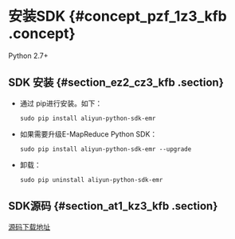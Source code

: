 # 安装SDK {#concept_pzf_1z3_kfb .concept}

Python 2.7+

## SDK 安装 {#section_ez2_cz3_kfb .section}

-   通过 pip进行安装。如下：

    `sudo pip install aliyun-python-sdk-emr`

-   如果需要升级E-MapReduce Python SDK：

    `sudo pip install aliyun-python-sdk-emr --upgrade`

-   卸载：

    `sudo pip uninstall aliyun-python-sdk-emr`


## SDK源码 {#section_at1_kz3_kfb .section}

[源码下载地址](https://github.com/aliyun/aliyun-openapi-python-sdk/tree/master/aliyun-python-sdk-emr)

